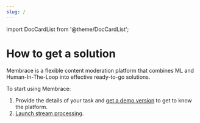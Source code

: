 ```yaml
---
slug: /
---
```


import DocCardList from '@theme/DocCardList';

# How to get a solution

Membrace is a flexible content moderation platform that combines ML and Human-In-The-Loop into effective ready-to-go solutions.

To start using Membrace:

1. Provide the details of your task and [get a demo version](demo.md) to get to know the platform.
2. [Launch stream processing](commissioning.md).

<DocCardList />

